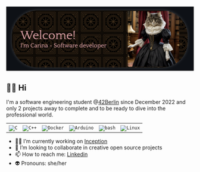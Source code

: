 ![Header](./olivia_header.png)
## 🖖🙂 Hi
I'm a software engineering student @[42Berlin](https://42berlin.de) since December 2022 and only 2 projects away to complete and to be ready to dive into the professional world. 
<html>
<div align="center">
	<table>
		<tr>
			<td><code><img width="50" src="https://user-images.githubusercontent.com/25181517/192106070-46255bcf-65e6-4c6b-a296-bf8d0d8fb2a7.png" alt="C" title="C"/></code></td>
			<td><code><img width="50" src="https://user-images.githubusercontent.com/25181517/192106073-90fffafe-3562-4ff9-a37e-c77a2da0ff58.png" alt="C++" title="C++"/></code></td>
			<td><code><img width="50" src="https://user-images.githubusercontent.com/25181517/117207330-263ba280-adf4-11eb-9b97-0ac5b40bc3be.png" alt="Docker" title="Docker"/></code></td>
			<td><code><img width="50" src="https://github.com/marwin1991/profile-technology-icons/assets/136815194/a57a85ba-e2dd-4036-85b6-7e1532391627" alt="Arduino" title="Arduino"/></code></td>
			<td><code><img width="50" src="https://user-images.githubusercontent.com/25181517/192158606-7c2ef6bd-6e04-47cf-b5bc-da2797cb5bda.png" alt="bash" title="bash"/></code></td>
			<td><code><img width="50" src="https://github.com/marwin1991/profile-technology-icons/assets/76662862/2481dc48-be6b-4ebb-9e8c-3b957efe69fa" alt="Linux" title="Linux"/></code></td>
		</tr>
	</table>
</div>
</html>

- 👩‍💻 I’m currently working on [Inception](https://github.com/cariestevez/inception)
- 👯 I’m looking to collaborate in creative open source projects
- 📫 How to reach me: [Linkedin](https://www.linkedin.com/in/carinaestevezorth)
- 👽 Pronouns: she/her
<!--
**cariestevez/cariestevez** is a ✨ _special_ ✨ repository because its `README.md` (this file) appears on your GitHub profile.

Here are some ideas to get you started:

- 🔭 I’m currently working on my 42 projects
- 🌱 I’m currently learning coding in C and C++, bash programming, containerization with Docker
- 👯 I’m looking to collaborate on open source projects and medical related topics
- 💬 Ask me about 
- 📫 How to reach me: [Linkedin](https://www.linkedin.com/in/carinaestevezorth)
- 😄 Pronouns: svangheri/wholesome
-->
